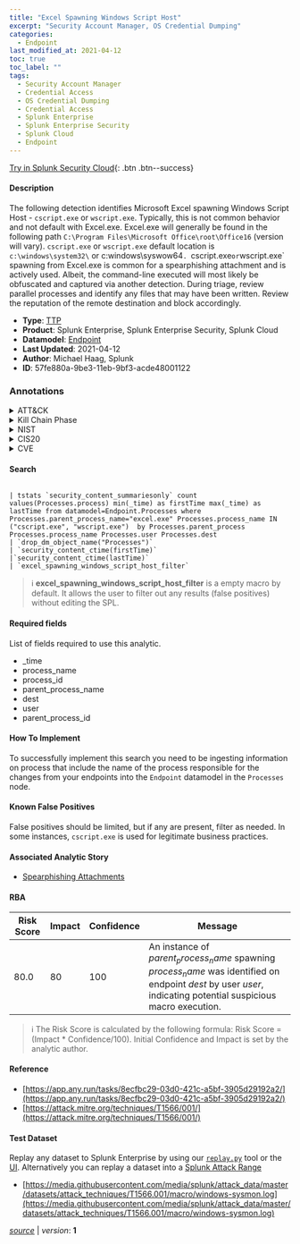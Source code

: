 ```yaml
---
title: "Excel Spawning Windows Script Host"
excerpt: "Security Account Manager, OS Credential Dumping"
categories:
  - Endpoint
last_modified_at: 2021-04-12
toc: true
toc_label: ""
tags:
  - Security Account Manager
  - Credential Access
  - OS Credential Dumping
  - Credential Access
  - Splunk Enterprise
  - Splunk Enterprise Security
  - Splunk Cloud
  - Endpoint
---
```




[Try in Splunk Security Cloud](https://www.splunk.com/en_us/cyber-security.html){: .btn .btn--success}

#### Description

The following detection identifies Microsoft Excel spawning Windows Script Host - `cscript.exe` or `wscript.exe`. Typically, this is not common behavior and not default with Excel.exe. Excel.exe will generally be found in the following path `C:\Program Files\Microsoft Office\root\Office16` (version will vary). `cscript.exe` or `wscript.exe` default location is `c:\windows\system32\` or c:windows\syswow64`. `cscript.exe` or `wscript.exe` spawning from Excel.exe is common for a spearphishing attachment and is actively used. Albeit, the command-line executed will most likely be obfuscated and captured via another detection. During triage, review parallel processes and identify any files that may have been written. Review the reputation of the remote destination and block accordingly.

- **Type**: [TTP](https://github.com/splunk/security_content/wiki/Detection-Analytic-Types)
- **Product**: Splunk Enterprise, Splunk Enterprise Security, Splunk Cloud
- **Datamodel**: [Endpoint](https://docs.splunk.com/Documentation/CIM/latest/User/Endpoint)
- **Last Updated**: 2021-04-12
- **Author**: Michael Haag, Splunk
- **ID**: 57fe880a-9be3-11eb-9bf3-acde48001122

### Annotations
<details>
  <summary>ATT&CK</summary>

<div markdown="1">

#### [ATT&CK](https://attack.mitre.org/)

| ID          | Technique   | Tactic         |
| ----------- | ----------- |--------------- |
| [T1003.002](https://attack.mitre.org/techniques/T1003/002/) | Security Account Manager | Credential Access |

| [T1003](https://attack.mitre.org/techniques/T1003/) | OS Credential Dumping | Credential Access |

</div>
</details>


<details>
  <summary>Kill Chain Phase</summary>

<div markdown="1">

* Exploitation


</div>
</details>


<details>
  <summary>NIST</summary>

<div markdown="1">



</div>
</details>

<details>
  <summary>CIS20</summary>

<div markdown="1">



</div>
</details>

<details>
  <summary>CVE</summary>

<div markdown="1">


</div>
</details>


#### Search

```

| tstats `security_content_summariesonly` count values(Processes.process) min(_time) as firstTime max(_time) as lastTime from datamodel=Endpoint.Processes where Processes.parent_process_name="excel.exe" Processes.process_name IN ("cscript.exe", "wscript.exe")  by Processes.parent_process Processes.process_name Processes.user Processes.dest 
| `drop_dm_object_name("Processes")` 
| `security_content_ctime(firstTime)`
|`security_content_ctime(lastTime)` 
| `excel_spawning_windows_script_host_filter`
```

> :information_source:
> **excel_spawning_windows_script_host_filter** is a empty macro by default. It allows the user to filter out any results (false positives) without editing the SPL.



#### Required fields
List of fields required to use this analytic.
* _time
* process_name
* process_id
* parent_process_name
* dest
* user
* parent_process_id



#### How To Implement
To successfully implement this search you need to be ingesting information on process that include the name of the process responsible for the changes from your endpoints into the `Endpoint` datamodel in the `Processes` node.
#### Known False Positives
False positives should be limited, but if any are present, filter as needed. In some instances, `cscript.exe` is used for legitimate business practices.

#### Associated Analytic Story
* [Spearphishing Attachments](/stories/spearphishing_attachments)




#### RBA

| Risk Score  | Impact      | Confidence   | Message      |
| ----------- | ----------- |--------------|--------------|
| 80.0 | 80 | 100 | An instance of $parent_process_name$ spawning $process_name$ was identified on endpoint $dest$ by user $user$, indicating potential suspicious macro execution. |


> :information_source:
> The Risk Score is calculated by the following formula: Risk Score = (Impact * Confidence/100). Initial Confidence and Impact is set by the analytic author.


#### Reference

* [https://app.any.run/tasks/8ecfbc29-03d0-421c-a5bf-3905d29192a2/](https://app.any.run/tasks/8ecfbc29-03d0-421c-a5bf-3905d29192a2/)
* [https://attack.mitre.org/techniques/T1566/001/](https://attack.mitre.org/techniques/T1566/001/)



#### Test Dataset
Replay any dataset to Splunk Enterprise by using our [`replay.py`](https://github.com/splunk/attack_data#using-replaypy) tool or the [UI](https://github.com/splunk/attack_data#using-ui).
Alternatively you can replay a dataset into a [Splunk Attack Range](https://github.com/splunk/attack_range#replay-dumps-into-attack-range-splunk-server)

* [https://media.githubusercontent.com/media/splunk/attack_data/master/datasets/attack_techniques/T1566.001/macro/windows-sysmon.log](https://media.githubusercontent.com/media/splunk/attack_data/master/datasets/attack_techniques/T1566.001/macro/windows-sysmon.log)



[*source*](https://github.com/splunk/security_content/tree/develop/detections/endpoint/excel_spawning_windows_script_host.yml) \| *version*: **1**